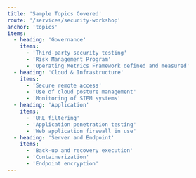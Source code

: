 ```yaml
---
title: 'Sample Topics Covered'
route: '/services/security-workshop'
anchor: 'topics'
items:
  - heading: 'Governance'
    items:
      - 'Third-party security testing'
      - 'Risk Management Program'
      - 'Operating Metrics Framework defined and measured'
  - heading: 'Cloud & Infrastructure'
    items:
      - 'Secure remote access'
      - 'Use of cloud posture management'
      - 'Monitoring of SIEM systems'
  - heading: 'Application'
    items:
      - 'URL filtering'
      - 'Application penetration testing'
      - 'Web application firewall in use'
  - heading: 'Server and Endpoint'
    items:
      - 'Back-up and recovery execution'
      - 'Containerization'
      - 'Endpoint encryption'
---
```

